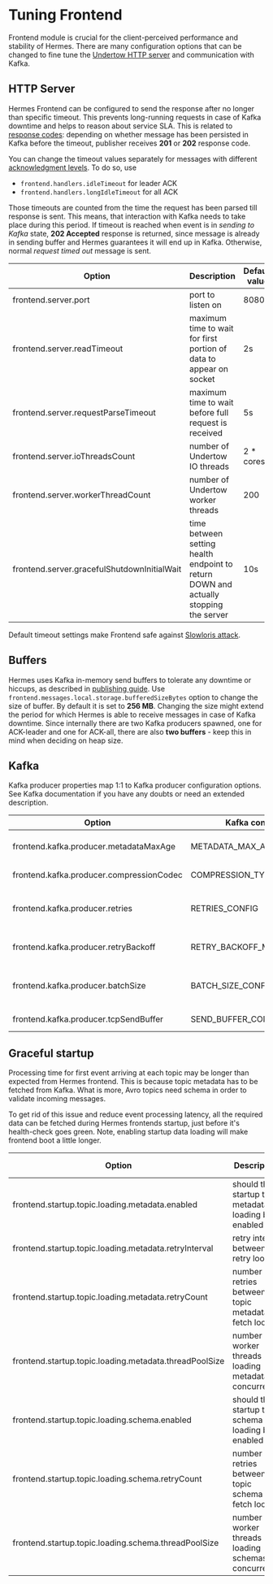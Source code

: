 # Tuning Frontend

Frontend module is crucial for the client-perceived performance and stability of Hermes. There are many configuration
options that can be changed to fine tune the [Undertow HTTP server](http://undertow.io) and communication with Kafka.

## HTTP Server

Hermes Frontend can be configured to send the response after no longer than specific timeout. This prevents long-running
requests in case of Kafka downtime and helps to reason about service SLA. This is related to
[response codes](../user/publishing.md#response-codes): depending on whether message has been persisted in Kafka before the
timeout, publisher receives **201** or **202** response code.

You can change the timeout values separately for messages with different [acknowledgment levels](../user/publishing.md#acknowledgment-level).
To do so, use

* `frontend.handlers.idleTimeout` for leader ACK
* `frontend.handlers.longIdleTimeout` for all ACK

Those timeouts are counted from the time the request has been parsed till response is sent. This means, that
interaction with Kafka needs to take place during this period. If timeout is reached when event is in
*sending to Kafka* state, **202 Accepted** response is returned, since message is already in sending buffer and Hermes
guarantees it will end up in Kafka. Otherwise, normal *request timed out* message is sent.


Option                                      | Description                                                                          | Default value
------------------------------------------- | ------------------------------------------------------------------------------------ | -------------
frontend.server.port                        | port to listen on                                                                    | 8080
frontend.server.readTimeout                 | maximum time to wait for first portion of data to appear on socket                   | 2s
frontend.server.requestParseTimeout         | maximum time to wait before full request is received                                 | 5s
frontend.server.ioThreadsCount              | number of Undertow IO threads                                                        | 2 * cores
frontend.server.workerThreadCount           | number of Undertow worker threads                                                    | 200
frontend.server.gracefulShutdownInitialWait | time between setting health endpoint to return DOWN and actually stopping the server | 10s

Default timeout settings make Frontend safe against [Slowloris attack](https://en.wikipedia.org/wiki/Slowloris_(software)).


## Buffers

Hermes uses Kafka in-memory send buffers to tolerate any downtime or hiccups, as described in
[publishing guide](../user/publishing.md#buffering). Use `frontend.messages.local.storage.bufferedSizeBytes` option to change the size of buffer.
By default it is set to **256 MB**. Changing the size might extend the period for which Hermes is able to receive
messages in case of Kafka downtime. Since internally there are two Kafka producers spawned, one for ACK-leader and one
for ACK-all, there are also **two buffers** - keep this in mind when deciding on heap size.

## Kafka

Kafka producer properties map 1:1 to Kafka producer configuration options. See Kafka documentation if you have any doubts
or need an extended description.

Option                                    | Kafka config            | Description                            | Default value
----------------------------------------- | ----------------------- | -------------------------------------- | -------------
frontend.kafka.producer.metadataMaxAge    | METADATA_MAX_AGE_CONFIG | how old can topic metadata be          | 5m
frontend.kafka.producer.compressionCodec  | COMPRESSION_TYPE_CONFIG | compression algorithm                  | none
frontend.kafka.producer.retries           | RETRIES_CONFIG          | how many times should we retry sending | Integer.MAX_VALUE
frontend.kafka.producer.retryBackoff      | RETRY_BACKOFF_MS_CONFIG | backoff between retries                | 256ms
frontend.kafka.producer.batchSize         | BATCH_SIZE_CONFIG       | size of sent message batch in bytes    | 16 kB
frontend.kafka.producer.tcpSendBuffer     | SEND_BUFFER_CONFIG      | size of TCP buffer                     | 128 kB

## Graceful startup

Processing time for first event arriving at each topic may be longer than expected from Hermes frontend. 
This is because topic metadata has to be fetched from Kafka. What is more, Avro topics need schema in order to validate incoming messages.

To get rid of this issue and reduce event processing latency, all the required data can be fetched during Hermes frontends startup, 
just before it's health-check goes green.
Note, enabling startup data loading will make frontend boot a little longer.

Option                                                   | Description                                             | Default value
-------------------------------------------------------- | ------------------------------------------------------- | -------------
frontend.startup.topic.loading.metadata.enabled          | should the startup topic metadata loading be enabled    | false
frontend.startup.topic.loading.metadata.retryInterval    | retry interval between retry loops                      | 1s
frontend.startup.topic.loading.metadata.retryCount       | number of retries between topic metadata fetch loops    | 5
frontend.startup.topic.loading.metadata.threadPoolSize   | number of worker threads loading metadata concurrently  | 16
frontend.startup.topic.loading.schema.enabled            | should the startup topic schema loading be enabled      | false
frontend.startup.topic.loading.schema.retryCount         | number of retries between topic schema fetch loops      | 3
frontend.startup.topic.loading.schema.threadPoolSize     | number of worker threads loading schemas concurrently   | 16
